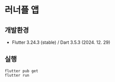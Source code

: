 # 러너플 앱

## 개발환경

- Flutter 3.24.3 (stable) / Dart 3.5.3 (2024. 12. 29)

## 실행

```
flutter pub get
flutter run
```
